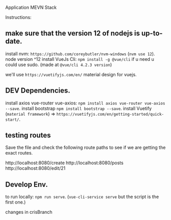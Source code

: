 Application MEVN Stack

Instructions:

## make sure that the version 12 of nodejs is up-to-date.

install nvm: `https://github.com/coreybutler/nvm-windows` (`nvm use 12`).
node version ^12
install VueJs Cli: `npm install -g @vue/cli` if u need u could use sudo. (made at `@vue/cli 4.2.3 version`)

we'll use `https://vuetifyjs.com/en/` material design for vuejs.


## DEV Dependencies.

install axios vue-router vue-axios: `npm install axios vue-router vue-axios --save`.
install bootstrap `npm install bootstrap --save`.
install Vuetify (`material framework`) => `https://vuetifyjs.com/en/getting-started/quick-start/`.

## testing routes

Save the file and check the following route paths to see if we are getting the exact routes.

http://localhost:8080/create
http://localhost:8080/posts
http://localhost:8080/edit/21

## Develop Env.
to run locally: `npm run serve`. (`vue-cli-service serve` but the script is the first one.)

changes in crisBranch
